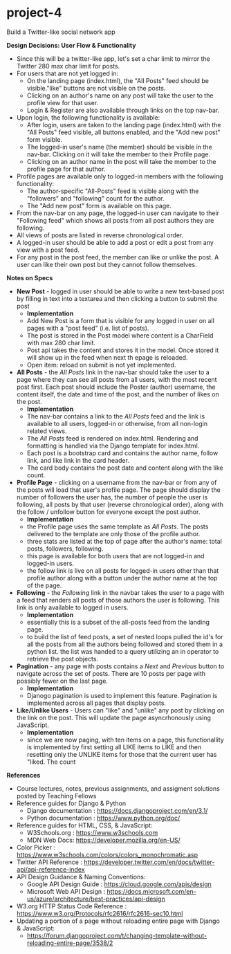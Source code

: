 # project-4
Build a Twitter-like social network app

**Design Decisions: User Flow & Functionality**
- Since this will be a twitter-like app, let's set a char limit to mirror the Twitter 280 max char limit for posts.
- For users that are not yet logged in:
  - On the landing page (index.html), the "All Posts" feed should be visible."like" buttons are not visible on the posts.  
  - Clicking on an author's name on any post will take the user to the profile view for that user. 
  - Login & Register are also available through links on the top nav-bar.
- Upon login, the following functionality is available:
  - After login, users are taken to the landing page (index.html) with the "All Posts" feed visible, all buttons enabled, and the "Add new post" form visible.
  - The logged-in user's name (the member) should be visible in the nav-bar. Clicking on it will take the member to their Profile page.
  - Clicking on an author name in the post will take the member to the profile page for that author. 
- Profile pages are available only to logged-in members with the following functionality:
  - The author-specific "All-Posts" feed is visible along with the "followers" and "following" count for the author.
  - The "Add new post" form is available on this page.
- From the nav-bar on any page, the logged-in user can navigate to their "Following feed" which shows all posts from all post authors they are following.
- All views of posts are listed in reverse chronological order.
- A logged-in user should be able to add a post or edit a post from any view with a post feed.
- For any post in the post feed, the member can like or unlike the post. A user can like their own post but they cannot follow themselves.

**Notes on Specs**
* **New Post** - logged in user should be able to write a new text-based post by filling in text into a textarea and then clicking a button to submit the post
  - **Implementation** 
  - Add New Post is a form that is visible for any logged in user on all pages with a "post feed" (i.e. list of posts).
  - The post is stored in the Post model where content is a CharField with max 280 char limit.
  - Post api takes the content and stores it in the model. Once stored it will show up in the feed when next th epage is reloaded.
  - Open item: reload on submit is not yet implemented.
* **All Posts** - the _All Posts_ link in the nav-bar should take the user to a page where they can see all posts from all users, with the most recent post first. Each post should include the Poster (author) username, the content itself, the date and time of the post, and the number of likes on the post.
  - **Implementation** 
  - The nav-bar contains a link to the _All Posts_ feed and the link is available to all users, logged-in or otherwise, from all non-login related views. 
  - The _All Posts_ feed is rendered on index.html. Rendering and formatting is handled via the Django template for index.html. 
  - Each post is a bootstrap card and contains the author name, follow link, and like link in the card header. 
  - The card body contains the post date and content along with the like count.
* **Profile Page** - clicking on a username from the nav-bar or from any of the posts will load that user's profile page. The page should display the number of followers the user has, the number of people the user is following, all posts by that user (reverse chronological order), along with the follow / unfollow button for everyone except the post author.
  - **Implementation** 
  - the Profile page uses the same template as _All Posts_. The posts delivered to the template are only those of the profile author. 
  - three stats are listed at the top of page after the author's name: total posts, followers, following.
  - this page is available for both users that are not logged-in and logged-in users.
  - the follow link is live on all posts for logged-in users other than that profile author along with a button under the author name at the top of the page.
* **Following** - the _Following_ link in the navbar takes the user to a page with a feed that renders all posts of those authors the user is following. This link is only available to logged in users.
  - **Implementation** 
  - essentially this is a subset of the all-posts feed from the landing page. 
  - to build the list of feed posts, a set of nested loops pulled the id's for all the posts from all the authors being followed and stored them in a python list. the list was handed to a query utilizing an in operator to retrieve the post objects. 
* **Pagination** - any page with posts contains a _Next_ and _Previous_ button to navigate across the set of posts. There are 10 posts per page with possibly fewer on the last page.
  - **Implementation** 
  - Djanogo pagination is used to implement this feature. Pagination is implemented across all pages that display posts.
* **Like/Unlike Users** - Users can "like" and "unlike" any post by clicking on the link on the post. This will update the page asyncrhonously using JavaScript.
  - **Implementation** 
  - since we are now paging, with ten items on a page, this functionallity is implemented by first setting all LIKE items to LIKE and then resetting only the UNLIKE items for those that the current user has "liked. The count


**References**
* Course lectures, notes, previous assignments, and assigment solutions posted by Teaching Fellows
* Reference guides for Django & Python
  - Django documentation : https://docs.djangoproject.com/en/3.1/ 
  - Python documentation : https://www.python.org/doc/
* Reference guides for HTML, CSS, & JavaScript: 
  - W3Schools.org : https://www.w3schools.com
  - MDN Web Docs: https://developer.mozilla.org/en-US/
* Color Picker : https://www.w3schools.com/colors/colors_monochromatic.asp
* Twitter API Reference : https://developer.twitter.com/en/docs/twitter-api/api-reference-index
* API Design Guidance & Naming Conventions:
  - Google API Design Guide : https://cloud.google.com/apis/design
  - Microsoft Web API Design : https://docs.microsoft.com/en-us/azure/architecture/best-practices/api-design
* W3.org HTTP Status Code Reference : https://www.w3.org/Protocols/rfc2616/rfc2616-sec10.html
* Updating a portion of a page without reloading entire page with Django & JavaScript:
  - https://forum.djangoproject.com/t/changing-template-without-reloading-entire-page/3538/2
